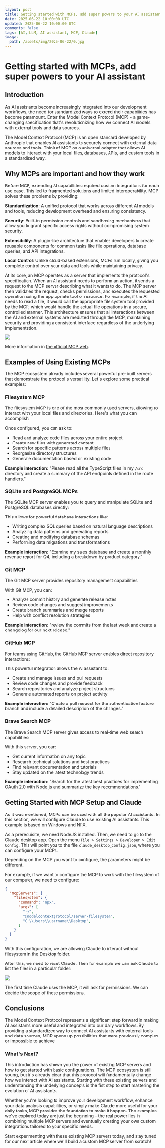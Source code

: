 ```yaml
---
layout: post
title: Getting started with MCPs, add super powers to your AI assistant
date: 2025-06-22 10:00:00 UTC
updated: 2025-06-22 10:00:00 UTC
comments: false
tags: [AI, LLM, AI assistant, MCP, Claude]
image:
  path: /assets/img/2025-06-22/0.jpg
---
```


# Getting started with MCPs, add super powers to your AI assistant

## Introduction

As AI assistants become increasingly integrated into our development workflows, the need for standardized ways to extend their capabilities has become paramount. Enter the Model Context Protocol (MCP) - a game-changing specification that's revolutionizing how we connect AI models with external tools and data sources.

The Model Context Protocol (MCP) is an open standard developed by Anthropic that enables AI assistants to securely connect with external data sources and tools. Think of MCP as a universal adapter that allows AI models to interact with your local files, databases, APIs, and custom tools in a standardized way.

## Why MCPs are important and how they work
Before MCP, extending AI capabilities required custom integrations for each use case. This led to fragmented solutions and limited interoperability. MCP solves these problems by providing:

**Standardization**: A unified protocol that works across different AI models and tools, reducing development overhead and ensuring consistency.

**Security**: Built-in permission controls and sandboxing mechanisms that allow you to grant specific access rights without compromising system security.

**Extensibility**: A plugin-like architecture that enables developers to create reusable components for common tasks like file operations, database queries, and API integrations.

**Local Control**: Unlike cloud-based extensions, MCPs run locally, giving you complete control over your data and tools while maintaining privacy.

At its core, an MCP operates as a server that implements the protocol's specification. When an AI assistant needs to perform an action, it sends a request to the MCP server describing what it wants to do. The MCP server then validates the request, checks permissions, and executes the requested operation using the appropriate tool or resource. For example, if the AI needs to read a file, it would call the appropriate file system tool provided by the MCP, which would handle the actual file operations in a secure, controlled manner. This architecture ensures that all interactions between the AI and external systems are mediated through the MCP, maintaining security and providing a consistent interface regardless of the underlying implementation.

![](/assets/img/2025-06-22/1.png)

More information in [the official MCP web](https://modelcontextprotocol.io/).

## Examples of Using Existing MCPs 

The MCP ecosystem already includes several powerful pre-built servers that demonstrate the protocol's versatility. Let's explore some practical examples:

### Filesystem MCP

The filesystem MCP is one of the most commonly used servers, allowing to interact with your local files and directories. Here's what you can accomplish:

Once configured, you can ask to:
- Read and analyze code files across your entire project
- Create new files with generated content
- Search for specific patterns across multiple files
- Reorganize directory structures
- Generate documentation based on existing code

**Example interaction**: "Please read all the TypeScript files in my `/src` directory and create a summary of the API endpoints defined in the route handlers."

### SQLite and PostgreSQL MCPs

The SQLite MCP server enables you to query and manipulate SQLite and PostgreSQL databases directly:

This allows for powerful database interactions like:
- Writing complex SQL queries based on natural language descriptions
- Analyzing data patterns and generating reports
- Creating and modifying database schemas
- Performing data migrations and transformations

**Example interaction**: "Examine my sales database and create a monthly revenue report for Q4, including a breakdown by product category."

### Git MCP

The Git MCP server provides repository management capabilities:

With Git MCP, you can:
- Analyze commit history and generate release notes
- Review code changes and suggest improvements
- Create branch summaries and merge reports
- Help with conflict resolution strategies

**Example interaction**: "review the commits from the last week and create a changelog for our next release."

### GitHub MCP

For teams using GitHub, the GitHub MCP server enables direct repository interactions:

This powerful integration allows the AI assistant to:
- Create and manage issues and pull requests
- Review code changes and provide feedback
- Search repositories and analyze project structures
- Generate automated reports on project activity

**Example interaction**: "Create a pull request for the authentication feature branch and include a detailed description of the changes."

### Brave Search MCP

The Brave Search MCP server gives access to real-time web search capabilities:

With this server, you can:
- Get current information on any topic
- Research technical solutions and best practices
- Find relevant documentation and tutorials
- Stay updated on the latest technology trends

**Example interaction**: "Search for the latest best practices for implementing OAuth 2.0 with Node.js and summarize the key recommendations."

## Getting Started with MCP Setup and Claude

As it was mentioned, MCPs can be used with all the popular AI assistants. In this section, we will configure Claude to use existing AI assistants. This example is based on Windows and NPX.

As a prerequisite, we need NodeJS installed. Then, we need to go to the Claude desktop app. Open the menu `File > Settings > Developer > Edit Config`. This will point you to the file `claude_desktop_config.json`, where you can configure your MCPs.

Depending on the MCP you want to configure, the parameters might be different. 

For example, if we want to configure the MCP to work with the filesystem of our computer, we need to configure:

```json
{
  "mcpServers": {
    "filesystem": {
      "command": "npx",
      "args": [
        "-y",
        "@modelcontextprotocol/server-filesystem",
        "C:\\Users\\username\\Desktop",
      ]
    }
  }
}
```
With this configuration, we are allowing Claude to interact without filesystem in the Desktop folder.

After this, we need to reset Claude. Then for example we can ask Claude to list the files in a particular folder:

![](/assets/img/2025-06-22/2.png)

The first time Claude uses the MCP, it will ask for permissions. We can decide the scope of these permissions.

## Conclusions

The Model Context Protocol represents a significant step forward in making AI assistants more useful and integrated into our daily workflows. By providing a standardized way to connect AI assistants with external tools and data sources, MCP opens up possibilities that were previously complex or impossible to achieve.

### What's Next?

This introduction has shown you the power of existing MCP servers and how to get started with basic configurations. The MCP ecosystem is still young, but it's already clear that this protocol will fundamentally change how we interact with AI assistants. Starting with these existing servers and understanding the underlying concepts is the fist step to start mastering the evolution of AI assistants.

Whether you're looking to improve your development workflow, enhance your data analysis capabilities, or simply make Claude more useful for your daily tasks, MCP provides the foundation to make it happen. The examples we've explored today are just the beginning - the real power lies in combining multiple MCP servers and eventually creating your own custom integrations tailored to your specific needs.

Start experimenting with these existing MCP servers today, and stay tuned for our next article where we'll build a custom MCP server from scratch!